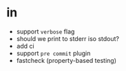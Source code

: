 # in

- support `verbose` flag
- should we print to stderr iso stdout?
- add ci
- support `pre commit` plugin
- fastcheck (property-based testing)
